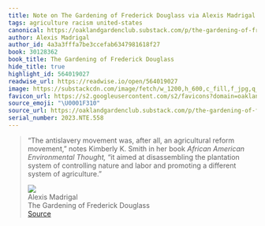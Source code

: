 ```yaml
---
title: Note on The Gardening of Frederick Douglass via Alexis Madrigal
tags: agriculture racism united-states
canonical: https://oaklandgardenclub.substack.com/p/the-gardening-of-frederick-douglass?utm_source=substack&utm_medium=email
author: Alexis Madrigal
author_id: 4a3a3fffa7be3ccefab6347981618f27
book: 30128362
book_title: The Gardening of Frederick Douglass
hide_title: true
highlight_id: 564019027
readwise_url: https://readwise.io/open/564019027
image: https://substackcdn.com/image/fetch/w_1200,h_600,c_fill,f_jpg,q_auto:good,fl_progressive:steep,g_auto/https%3A%2F%2Fsubstack-post-media.s3.amazonaws.com%2Fpublic%2Fimages%2F89bbf428-4148-425f-a3b3-587c25ee72d7_362x500.jpeg
favicon_url: https://s2.googleusercontent.com/s2/favicons?domain=oaklandgardenclub.substack.com
source_emoji: "\U0001F310"
source_url: https://oaklandgardenclub.substack.com/p/the-gardening-of-frederick-douglass?utm_source=substack&utm_medium=email#:~:text=%E2%80%9CThe%20antislavery%20movement,system%20of%20agriculture.%E2%80%9D
serial_number: 2023.NTE.558
---
```

> “The antislavery movement was, after all, an agricultural reform movement,” notes Kimberly K. Smith in her book *African American Environmental Thought,* “it aimed at disassembling the plantation system of controlling nature and labor and promoting a different system of agriculture.”
> <div class="quoteback-footer"><div class="quoteback-avatar"><img class="mini-favicon" src="https://s2.googleusercontent.com/s2/favicons?domain=oaklandgardenclub.substack.com"></div><div class="quoteback-metadata"><div class="metadata-inner"><span style="display:none">FROM:</span><div aria-label="Alexis Madrigal" class="quoteback-author"> Alexis Madrigal</div><div aria-label="The Gardening of Frederick Douglass" class="quoteback-title"> The Gardening of Frederick Douglass</div></div></div><div class="quoteback-backlink"><a target="_blank" aria-label="go to the full text of this quotation" rel="noopener" href="https://oaklandgardenclub.substack.com/p/the-gardening-of-frederick-douglass?utm_source=substack&utm_medium=email#:~:text=%E2%80%9CThe%20antislavery%20movement,system%20of%20agriculture.%E2%80%9D" class="quoteback-arrow"> Source</a></div></div>
